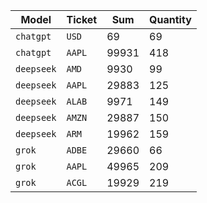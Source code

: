| Model | Ticket | Sum | Quantity |
|-------|-------|-------|--------|
|`chatgpt`|`USD`|69|69|
|`chatgpt`|`AAPL`|99931|418|
|`deepseek`|`AMD`|9930|99|
|`deepseek`|`AAPL`|29883|125|
|`deepseek`|`ALAB`|9971|149|
|`deepseek`|`AMZN`|29887|150|
|`deepseek`|`ARM`|19962|159|
|`grok`|`ADBE`|29660|66|
|`grok`|`AAPL`|49965|209|
|`grok`|`ACGL`|19929|219|

